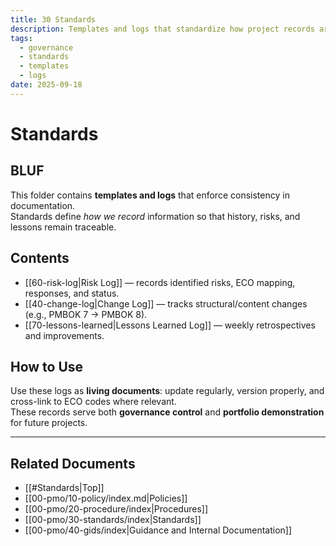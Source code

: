```yaml
---
title: 30 Standards
description: Templates and logs that standardize how project records are kept.
tags:
  - governance
  - standards
  - templates
  - logs
date: 2025-09-18
---
```


# Standards

## BLUF
This folder contains **templates and logs** that enforce consistency in documentation.  
Standards define *how we record* information so that history, risks, and lessons remain traceable.

## Contents
- [[60-risk-log|Risk Log]] — records identified risks, ECO mapping, responses, and status.
- [[40-change-log|Change Log]] — tracks structural/content changes (e.g., PMBOK 7 → PMBOK 8).
- [[70-lessons-learned|Lessons Learned Log]] — weekly retrospectives and improvements.

## How to Use
Use these logs as **living documents**: update regularly, version properly, and cross-link to ECO codes where relevant.  
These records serve both **governance control** and **portfolio demonstration** for future projects.

---
## Related Documents
- [[#Standards|Top]]
- [[00-pmo/10-policy/index.md|Policies]]
- [[00-pmo/20-procedure/index|Procedures]]
- [[00-pmo/30-standards/index|Standards]]
- [[00-pmo/40-gids/index|Guidance and Internal Documentation]]
